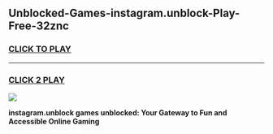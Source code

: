 
## Unblocked-Games-instagram.unblock-Play-Free-32znc
<h3>
<a href="https://premium76.site?title=instagram.unblock&ref=21A">CLICK TO PLAY</a></h3>
<hr>

<h3>
<a href="https://premium76.site?title=instagram.unblock&ref=21A">CLICK 2 PLAY</a>
  
</h3>

<a href="https://premium76.site?title=instagram.unblock&ref=21A"><img src="https://clearcache.store/games.png"></a>


**instagram.unblock games unblocked: Your Gateway to Fun and Accessible Online Gaming**
